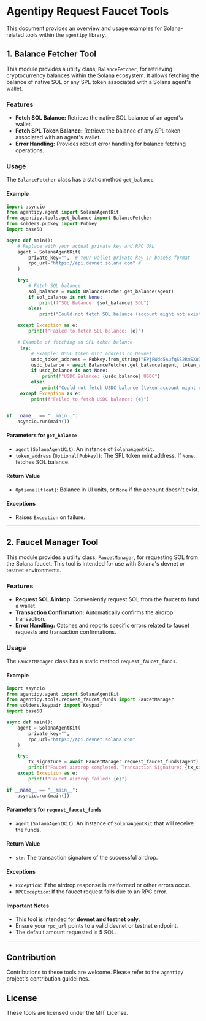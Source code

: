 # Agentipy Request Faucet Tools

This document provides an overview and usage examples for Solana-related tools within the `agentipy` library.

## 1. Balance Fetcher Tool

This module provides a utility class, `BalanceFetcher`, for retrieving cryptocurrency balances within the Solana ecosystem. It allows fetching the balance of native SOL or any SPL token associated with a Solana agent's wallet.

### Features

*   **Fetch SOL Balance:** Retrieve the native SOL balance of an agent's wallet.
*   **Fetch SPL Token Balance:** Retrieve the balance of any SPL token associated with an agent's wallet.
*   **Error Handling:** Provides robust error handling for balance fetching operations.

### Usage

The `BalanceFetcher` class has a static method `get_balance`.

#### Example

```python
import asyncio
from agentipy.agent import SolanaAgentKit
from agentipy.tools.get_balance import BalanceFetcher
from solders.pubkey import Pubkey
import base58

async def main():
    # Replace with your actual private key and RPC URL
    agent = SolanaAgentKit(
        private_key="",  # Your wallet private key in base58 format
        rpc_url="https://api.devnet.solana.com" # 
    )

    try:
        # Fetch SOL balance
        sol_balance = await BalanceFetcher.get_balance(agent)
        if sol_balance is not None:
            print(f"SOL Balance: {sol_balance} SOL")
        else:
            print("Could not fetch SOL balance (account might not exist or is inaccessible).")

    except Exception as e:
        print(f"Failed to fetch SOL balance: {e}")

    # Example of fetching an SPL token balance 
     try:
         # Example: USDC token mint address on Devnet
         usdc_token_address = Pubkey.from_string("EPjFWdd5AufqSS2RmSXu3a9a9f9QyuHjeTzk7JRmXj9X")
         usdc_balance = await BalanceFetcher.get_balance(agent, token_address=usdc_token_address)
         if usdc_balance is not None:
             print(f"USDC Balance: {usdc_balance} USDC")
         else:
             print("Could not fetch USDC balance (token account might not exist).")
     except Exception as e:
         print(f"Failed to fetch USDC balance: {e}")


if __name__ == "__main__":
    asyncio.run(main())
```

#### Parameters for `get_balance`

*   `agent` (`SolanaAgentKit`): An instance of `SolanaAgentKit`.
*   `token_address` (`Optional[Pubkey]`): The SPL token mint address. If `None`, fetches SOL balance.

#### Return Value

*   `Optional[float]`: Balance in UI units, or `None` if the account doesn't exist.

#### Exceptions

*   Raises `Exception` on failure.

---

## 2. Faucet Manager Tool

This module provides a utility class, `FaucetManager`, for requesting SOL from the Solana faucet. This tool is intended for use with Solana's devnet or testnet environments.

### Features

*   **Request SOL Airdrop:** Conveniently request SOL from the faucet to fund a wallet.
*   **Transaction Confirmation:** Automatically confirms the airdrop transaction.
*   **Error Handling:** Catches and reports specific errors related to faucet requests and transaction confirmations.

### Usage

The `FaucetManager` class has a static method `request_faucet_funds`.

#### Example

```python
import asyncio
from agentipy.agent import SolanaAgentKit
from agentipy.tools.request_faucet_funds import FaucetManager
from solders.keypair import Keypair
import base58

async def main():
    agent = SolanaAgentKit(
        private_key="",  
        rpc_url="https://api.devnet.solana.com" 
    )

    try:
        tx_signature = await FaucetManager.request_faucet_funds(agent)
        print(f"Faucet airdrop completed. Transaction Signature: {tx_signature}")
    except Exception as e:
        print(f"Faucet airdrop failed: {e}")

if __name__ == "__main__":
    asyncio.run(main())
```

#### Parameters for `request_faucet_funds`

*   `agent` (`SolanaAgentKit`): An instance of `SolanaAgentKit` that will receive the funds.

#### Return Value

*   `str`: The transaction signature of the successful airdrop.

#### Exceptions

*   `Exception`: If the airdrop response is malformed or other errors occur.
*   `RPCException`: If the faucet request fails due to an RPC error.

#### Important Notes

*   This tool is intended for **devnet and testnet only**.
*   Ensure your `rpc_url` points to a valid devnet or testnet endpoint.
*   The default amount requested is 5 SOL.

---

## Contribution

Contributions to these tools are welcome. Please refer to the `agentipy` project's contribution guidelines.

## License

These tools are licensed under the MIT License.
